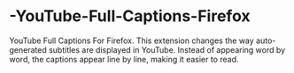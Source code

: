 # -YouTube-Full-Captions-Firefox
YouTube Full Captions For Firefox. This extension changes the way auto-generated subtitles are displayed in YouTube. Instead of appearing word by word, the captions appear line by line, making it easier to read.
